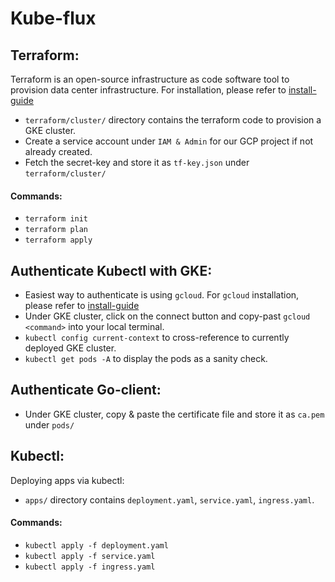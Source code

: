 # Kube-flux
## Terraform:
Terraform is an open-source infrastructure as code software tool to provision data center infrastructure.
For installation, please refer to [install-guide](https://learn.hashicorp.com/tutorials/terraform/install-cli)
+ `terraform/cluster/` directory contains the terraform code to provision a GKE cluster.
+ Create a service account under `IAM & Admin` for our GCP project if not already created.
+ Fetch the secret-key and store it as `tf-key.json` under `terraform/cluster/`
#### Commands:
+ `terraform init` 
+ `terraform plan` 
+ `terraform apply`
## Authenticate Kubectl with GKE:
+ Easiest way to authenticate is using `gcloud`. For `gcloud` installation, please refer to [install-guide](https://cloud.google.com/sdk/docs/install)
+ Under GKE cluster, click on the connect button and copy-past `gcloud <command>` into your local terminal.
+ `kubectl config current-context` to cross-reference to currently deployed GKE cluster.
+ `kubectl get pods -A` to display the pods as a sanity check.
## Authenticate Go-client:
+ Under GKE cluster, copy & paste the certificate file and store it as `ca.pem` under `pods/`
## Kubectl:
Deploying apps via kubectl:
+ `apps/` directory contains `deployment.yaml`, `service.yaml`, `ingress.yaml`.
#### Commands:
+ `kubectl apply -f deployment.yaml`
+ `kubectl apply -f service.yaml`
+ `kubectl apply -f ingress.yaml`